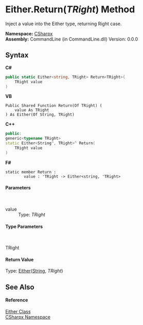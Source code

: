 # Either.Return(*TRight*) Method 
 

Inject a value into the Either type, returning Right case.

**Namespace:**&nbsp;<a href="N_CSharpx">CSharpx</a><br />**Assembly:**&nbsp;CommandLine (in CommandLine.dll) Version: 0.0.0

## Syntax

**C#**<br />
``` C#
public static Either<string, TRight> Return<TRight>(
	TRight value
)

```

**VB**<br />
``` VB
Public Shared Function Return(Of TRight) ( 
	value As TRight
) As Either(Of String, TRight)
```

**C++**<br />
``` C++
public:
generic<typename TRight>
static Either<String^, TRight>^ Return(
	TRight value
)
```

**F#**<br />
``` F#
static member Return : 
        value : 'TRight -> Either<string, 'TRight> 

```


#### Parameters
&nbsp;<dl><dt>value</dt><dd>Type: *TRight*<br /></dd></dl>

#### Type Parameters
&nbsp;<dl><dt>TRight</dt><dd /></dl>

#### Return Value
Type: <a href="T_CSharpx_Either_2">Either</a>(<a href="https://docs.microsoft.com/dotnet/api/system.string" target="_blank">String</a>, *TRight*)

## See Also


#### Reference
<a href="T_CSharpx_Either">Either Class</a><br /><a href="N_CSharpx">CSharpx Namespace</a><br />